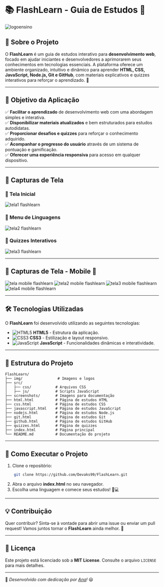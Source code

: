 # 📚 FlashLearn - Guia de Estudos 🚀

![logoensino](https://github.com/user-attachments/assets/ea5bf241-6d83-4da8-a778-d5ff7b69231a)


## 🌟 Sobre o Projeto

O **FlashLearn** é um guia de estudos interativo para **desenvolvimento web**, focado em ajudar iniciantes e desenvolvedores a aprimorarem seus conhecimentos em tecnologias essenciais. A plataforma oferece um ambiente organizado, intuitivo e dinâmico para aprender **HTML, CSS, JavaScript, Node.js, Git e GitHub**, com materiais explicativos e quizzes interativos para reforçar o aprendizado. 🎯

---

## 🎯 Objetivo da Aplicação

✅ **Facilitar o aprendizado** de desenvolvimento web com uma abordagem simples e interativa.  
✅ **Disponibilizar materiais atualizados** e bem estruturados para estudos autodidatas.  
✅ **Proporcionar desafios e quizzes** para reforçar o conhecimento adquirido.  
✅ **Acompanhar o progresso do usuário** através de um sistema de pontuação e gamificação.  
✅ **Oferecer uma experiência responsiva** para acesso em qualquer dispositivo.  

---

## 🎨 Capturas de Tela

### 📌 Tela Inicial
![tela1 flashlearn](https://github.com/user-attachments/assets/af04c25d-4b38-474d-b058-79932956ef8a)


### 📌 Menu de Linguagens
![tela2 flashlearn](https://github.com/user-attachments/assets/26bb8e3e-97a9-49e4-97cf-195820d12597)

### 📌 Quizzes Interativos
![tela3 flashlearn](https://github.com/user-attachments/assets/debf348c-855b-467b-a40f-da4ed744e5bc)


---

## 🎨 Capturas de Tela - Mobile 📱
![tela mobile flashlearn](https://github.com/user-attachments/assets/0e1a6430-ae94-48a1-a8b4-62c841d4b9c6)
![tela2 mobile flashlearn](https://github.com/user-attachments/assets/2eaf087d-2b38-467e-aab7-fa828cde96e1)
![tela3 mobile flashlearn](https://github.com/user-attachments/assets/26b259c7-bfa3-435c-9f9a-4524d4e69c50)
![tela4 mobile flashlearn](https://github.com/user-attachments/assets/02cca3d2-507d-46f4-ae30-6d17a3e7dbbc)



---

## 🛠️ Tecnologias Utilizadas

O **FlashLearn** foi desenvolvido utilizando as seguintes tecnologias:

- ![HTML5](https://img.shields.io/badge/HTML5-E34F26?style=for-the-badge&logo=html5&logoColor=white) **HTML5** - Estrutura da aplicação.
- ![CSS3](https://img.shields.io/badge/CSS3-1572B6?style=for-the-badge&logo=css3&logoColor=white) **CSS3** - Estilização e layout responsivo.
- ![JavaScript](https://img.shields.io/badge/JavaScript-F7DF1E?style=for-the-badge&logo=javascript&logoColor=black) **JavaScript** - Funcionalidades dinâmicas e interatividade.

---

## 📂 Estrutura do Projeto

```
FlashLearn/
├── img/                # Imagens e logos
├── src/
│   ├── css/           # Arquivos CSS
│   ├── js/            # Scripts JavaScript
├── screenshots/       # Imagens para documentação
├── html.html          # Página de estudos HTML
├── css.html           # Página de estudos CSS
├── javascript.html    # Página de estudos JavaScript
├── nodejs.html        # Página de estudos Node.js
├── git.html           # Página de estudos Git
├── github.html        # Página de estudos GitHub
├── quizzes.html       # Página de quizzes
├── index.html         # Página principal
└── README.md          # Documentação do projeto
```

---

## 🚀 Como Executar o Projeto

1. Clone o repositório:
```bash
    git clone https://github.com/Devaks99/FlashLearn.git
```
2. Abra o arquivo **index.html** no seu navegador.
3. Escolha uma linguagem e comece seus estudos! 📖💻

---

## 💡 Contribuição

Quer contribuir? Sinta-se à vontade para abrir uma issue ou enviar um pull request! Vamos juntos tornar o **FlashLearn** ainda melhor. 💙

---

## 📜 Licença

Este projeto está licenciado sob a **MIT License**. Consulte o arquivo `LICENSE` para mais detalhes.

---

🚀 *Desenvolvido com dedicação por [Ana](https://github.com/Devaks99)!* 😃

